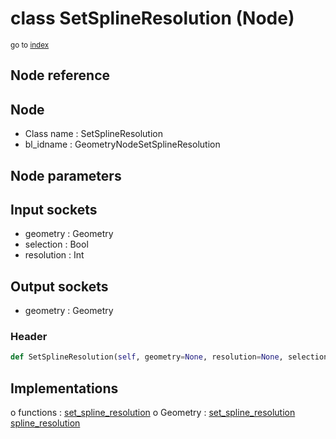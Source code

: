 # class SetSplineResolution (Node)

<sub>go to [index](/docs/index.md)</sub>

## Node reference

Node
----
 - Class name : SetSplineResolution
 - bl_idname : GeometryNodeSetSplineResolution

Node parameters
---------------

Input sockets
-------------
 - geometry : Geometry
 - selection : Bool
 - resolution : Int

Output sockets
--------------
 - geometry : Geometry

### Header

``` python
def SetSplineResolution(self, geometry=None, resolution=None, selection=None, node_label=None, node_color=None):
```

## Implementations

o functions : [set_spline_resolution](#set_spline_resolution)
o Geometry : [set_spline_resolution](#set_spline_resolution) [spline_resolution](#spline_resolution) 

